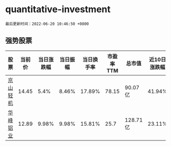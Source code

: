 # quantitative-investment

`最后更新时间：2022-06-20 10:46:50 +0800`

## 强势股票

|股票|当前价|当日涨跌幅|当日振幅|当日换手率|市盈率TTM|总市值|近10日涨跌幅|
|----|----|----|----|----|----|----|----|
|[京山轻机](https://xueqiu.com/S/SZ000821)|14.45|5.4%|8.46%|17.89%|78.15|90.07亿|41.94%|
|[华峰铝业](https://xueqiu.com/S/SH601702)|12.89|9.98%|9.98%|15.81%|25.7|128.71亿|23.11%|
